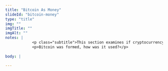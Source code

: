 ```yaml
--- 
title: "Bitcoin As Money"
slideId: "bitcoin-money"
type: "title"
img: ""
imgTitle: ""
imgAlt: ""
notes: | 
            <p class="subtitle">This section examines if cryptocurrency is money.</p>
            <p>Bitcoin was formed, how was it used?</p>
        
body: | 
        
---
```

